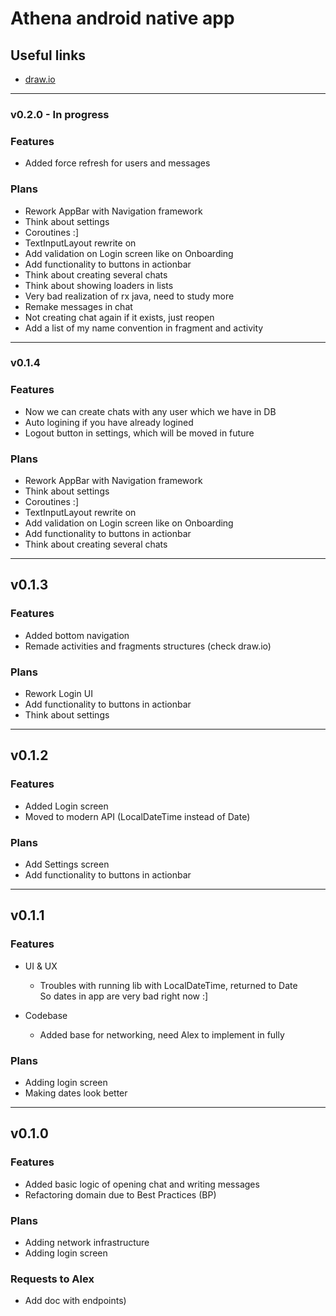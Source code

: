 # Athena android native app

## Useful links

* [draw.io](https://drive.google.com/file/d/1p9IgGZiMAArOcVkxSPel_lH3QpAl-Y8h/view?usp=sharing)

---

### v0.2.0 - In progress

### Features

* Added force refresh for users and messages

### Plans

* Rework AppBar with Navigation framework
* Think about settings
* Coroutines :]
* TextInputLayout rewrite on
* Add validation on Login screen like on Onboarding
* Add functionality to buttons in actionbar
* Think about creating several chats
* Think about showing loaders in lists
* Very bad realization of rx java, need to study more
* Remake messages in chat
* Not creating chat again if it exists, just reopen
* Add a list of my name convention in fragment and activity

---

### v0.1.4

### Features

* Now we can create chats with any user which we have in DB
* Auto logining if you have already logined
* Logout button in settings, which will be moved in future

### Plans

* Rework AppBar with Navigation framework
* Think about settings
* Coroutines :]
* TextInputLayout rewrite on
* Add validation on Login screen like on Onboarding
* Add functionality to buttons in actionbar
* Think about creating several chats

---

## v0.1.3

### Features

* Added bottom navigation
* Remade activities and fragments structures (check draw.io)

### Plans

* Rework Login UI
* Add functionality to buttons in actionbar
* Think about settings


---

## v0.1.2

### Features

* Added Login screen
* Moved to modern API (LocalDateTime instead of Date)

### Plans

* Add Settings screen
* Add functionality to buttons in actionbar

---

## v0.1.1

### Features

* UI & UX
    * Troubles with running lib with LocalDateTime, returned to Date <br>
      So dates in app are very bad right now :]

* Codebase
    * Added base for networking, need Alex to implement in fully

### Plans

* Adding login screen
* Making dates look better

---

## v0.1.0

### Features

* Added basic logic of opening chat and writing messages
* Refactoring domain due to Best Practices (BP)

### Plans

* Adding network infrastructure
* Adding login screen

### Requests to Alex

* Add doc with endpoints)